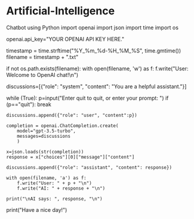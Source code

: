 # Artificial-Intelligence
Chatbot using Python 
import openai
import json
import time
import os

openai.api_key="YOUR OPENAI API KEY HERE."

timestamp = time.strftime("%Y_%m_%d-%H_%M_%S", time.gmtime())
filename = timestamp + ".txt"

if not os.path.exists(filename):
    with open(filename, 'w') as f:
        f.write("User: Welcome to OpenAI chat!\n")

discussions=[{"role": "system", 
              "content": "You are a helpful assistant."}]

while (True):
    p=input("Enter quit to quit, or enter your prompt: ")
    if (p=="quit"):
        break
    
    discussions.append({"role": "user", "content":p})
    
    completion = openai.ChatCompletion.create(
        model="gpt-3.5-turbo",
        messages=discussions
        )

    x=json.loads(str(completion))
    response = x["choices"][0]["message"]["content"]
    
    discussions.append({"role": "assistant", "content": response})
    
    with open(filename, 'a') as f:
        f.write("User: " + p + "\n")
        f.write("AI: " + response + "\n")
    
    print("\nAI says: ", response, "\n")

print("Have a nice day!")
